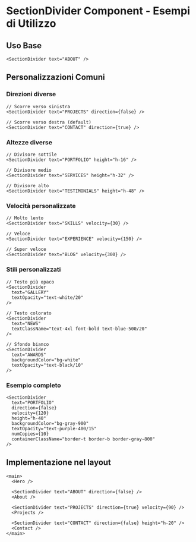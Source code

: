 # SectionDivider Component - Esempi di Utilizzo

## Uso Base
```tsx
<SectionDivider text="ABOUT" />
```

## Personalizzazioni Comuni

### Direzioni diverse
```tsx
// Scorre verso sinistra
<SectionDivider text="PROJECTS" direction={false} />

// Scorre verso destra (default)
<SectionDivider text="CONTACT" direction={true} />
```

### Altezze diverse
```tsx
// Divisore sottile
<SectionDivider text="PORTFOLIO" height="h-16" />

// Divisore medio
<SectionDivider text="SERVICES" height="h-32" />

// Divisore alto
<SectionDivider text="TESTIMONIALS" height="h-48" />
```

### Velocità personalizzate
```tsx
// Molto lento
<SectionDivider text="SKILLS" velocity={30} />

// Veloce
<SectionDivider text="EXPERIENCE" velocity={150} />

// Super veloce
<SectionDivider text="BLOG" velocity={300} />
```

### Stili personalizzati
```tsx
// Testo più opaco
<SectionDivider 
  text="GALLERY" 
  textOpacity="text-white/20" 
/>

// Testo colorato
<SectionDivider 
  text="NEWS" 
  textClassName="text-4xl font-bold text-blue-500/20"
/>

// Sfondo bianco
<SectionDivider 
  text="AWARDS" 
  backgroundColor="bg-white"
  textOpacity="text-black/10"
/>
```

### Esempio completo
```tsx
<SectionDivider 
  text="PORTFOLIO"
  direction={false}
  velocity={120}
  height="h-40"
  backgroundColor="bg-gray-900"
  textOpacity="text-purple-400/15"
  numCopies={10}
  containerClassName="border-t border-b border-gray-800"
/>
```

## Implementazione nel layout
```tsx
<main>
  <Hero />
  
  <SectionDivider text="ABOUT" direction={false} />
  <About />
  
  <SectionDivider text="PROJECTS" direction={true} velocity={90} />
  <Projects />
  
  <SectionDivider text="CONTACT" direction={false} height="h-20" />
  <Contact />
</main>
```